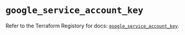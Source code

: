 # `google_service_account_key`

Refer to the Terraform Registory for docs: [`google_service_account_key`](https://www.terraform.io/docs/providers/google-beta/r/google_service_account_key).
